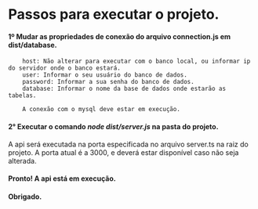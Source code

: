 <h1>Passos para executar o projeto.</h1>

<h4>1º Mudar as propriedades de conexão do arquivo connection.js em dist/database.</h4>

        host: Não alterar para executar com o banco local, ou informar ip do servidor onde o banco estará.
        user: Informar o seu usuário do banco de dados.
        password: Informar a sua senha do banco de dados.
        database: Informar o nome da base de dados onde estarão as tabelas.

        A conexão com o mysql deve estar em execução.


<h4>2° Executar o comando <i>node dist/server.js</i> na pasta do projeto.</h4>
        A api será executada na porta especificada no arquivo server.ts na raiz do projeto.
        A porta atual é a 3000, e deverá estar disponível caso não seja alterada.

<h4>Pronto! A api está em execução.</h4>
<h4>Obrigado.</h4>
